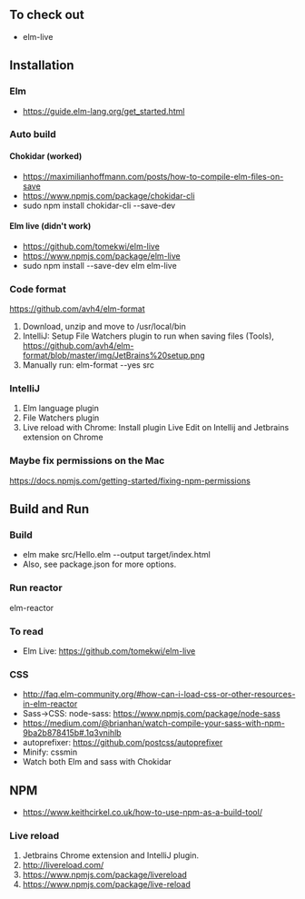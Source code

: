 
## To check out

* elm-live

## Installation

### Elm

* https://guide.elm-lang.org/get_started.html

### Auto build

#### Chokidar (worked)

* https://maximilianhoffmann.com/posts/how-to-compile-elm-files-on-save
* https://www.npmjs.com/package/chokidar-cli
* sudo npm install chokidar-cli --save-dev

#### Elm live (didn't work)

* https://github.com/tomekwi/elm-live
* https://www.npmjs.com/package/elm-live
* sudo npm install --save-dev elm elm-live


### Code format

https://github.com/avh4/elm-format

1. Download, unzip and move to /usr/local/bin
1. IntelliJ: Setup File Watchers plugin to run when saving files (Tools), https://github.com/avh4/elm-format/blob/master/img/JetBrains%20setup.png
1. Manually run: elm-format --yes src 

### IntelliJ

1. Elm language plugin
1. File Watchers plugin
1. Live reload with Chrome: Install plugin Live Edit on Intellij and Jetbrains extension on Chrome

### Maybe fix permissions on the Mac

https://docs.npmjs.com/getting-started/fixing-npm-permissions

## Build and Run

### Build

* elm make src/Hello.elm --output target/index.html 
* Also, see package.json for more options.

### Run reactor

elm-reactor


### To read

* Elm Live: https://github.com/tomekwi/elm-live


### CSS

* http://faq.elm-community.org/#how-can-i-load-css-or-other-resources-in-elm-reactor
* Sass->CSS: node-sass: https://www.npmjs.com/package/node-sass
* https://medium.com/@brianhan/watch-compile-your-sass-with-npm-9ba2b878415b#.1q3vnihlb
* autoprefixer: https://github.com/postcss/autoprefixer
* Minify: cssmin
* Watch both Elm and sass with Chokidar

## NPM

* https://www.keithcirkel.co.uk/how-to-use-npm-as-a-build-tool/

### Live reload
1. Jetbrains Chrome extension and IntelliJ plugin.
1. http://livereload.com/
1. https://www.npmjs.com/package/livereload
1. https://www.npmjs.com/package/live-reload

